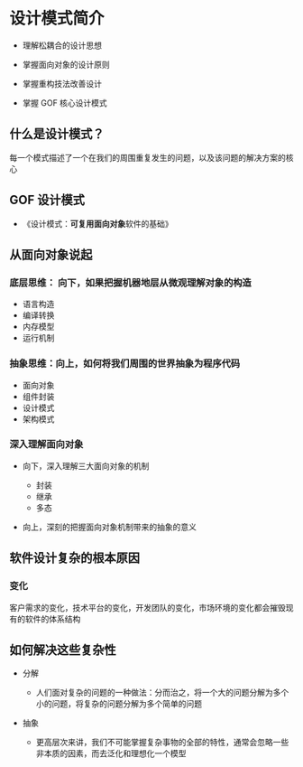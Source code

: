 # 设计模式简介

* 理解松耦合的设计思想

* 掌握面向对象的设计原则

* 掌握重构技法改善设计

* 掌握 GOF 核心设计模式


## 什么是设计模式？

每一个模式描述了一个在我们的周围重复发生的问题，以及该问题的解决方案的核心

## GOF 设计模式

* 《设计模式：**可复用面向对象**软件的基础》

## 从面向对象说起

### 底层思维： 向下，如果把握机器地层从微观理解对象的构造

* 语言构造
* 编译转换
* 内存模型
* 运行机制

### 抽象思维：向上，如何将我们周围的世界抽象为程序代码

* 面向对象
* 组件封装
* 设计模式
* 架构模式

### 深入理解面向对象

* 向下，深入理解三大面向对象的机制
  * 封装
  * 继承
  * 多态

* 向上，深刻的把握面向对象机制带来的抽象的意义

## 软件设计复杂的根本原因

### **变化**

客户需求的变化，技术平台的变化，开发团队的变化，市场环境的变化都会摧毁现有的软件的体系结构

## 如何解决这些复杂性

* 分解
  * 人们面对复杂的问题的一种做法：分而治之，将一个大的问题分解为多个小的问题，将复杂的问题分解为多个简单的问题

* 抽象
  * 更高层次来讲，我们不可能掌握复杂事物的全部的特性，通常会忽略一些非本质的因素，而去泛化和理想化一个模型

